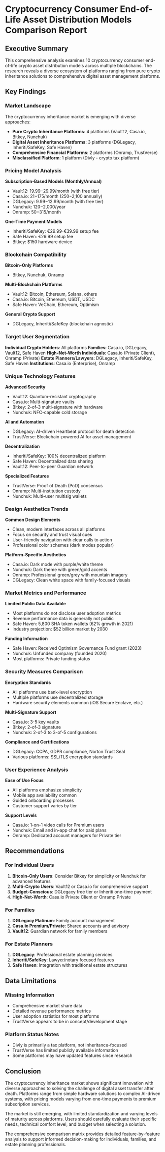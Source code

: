 # Cryptocurrency Consumer End-of-Life Asset Distribution Models Comparison Report

## Executive Summary

This comprehensive analysis examines 10 cryptocurrency consumer end-of-life crypto asset distribution models across multiple blockchains. The research reveals a diverse ecosystem of platforms ranging from pure crypto inheritance solutions to comprehensive digital asset management platforms.

## Key Findings

### Market Landscape
The cryptocurrency inheritance market is emerging with diverse approaches:
- **Pure Crypto Inheritance Platforms**: 4 platforms (Vault12, Casa.io, Bitkey, Nunchuk)
- **Digital Asset Inheritance Platforms**: 3 platforms (DGLegacy, Inheriti/SafeKey, Safe Haven)
- **Comprehensive Financial Platforms**: 2 platforms (Onramp, TrustVerse)
- **Misclassified Platform**: 1 platform (Divly - crypto tax platform)

### Pricing Model Analysis

**Subscription-Based Models (Monthly/Annual)**
- Vault12: $19.99-$29.99/month (with free tier)
- Casa.io: $21-$175/month ($250-$2,100 annually)
- DGLegacy: $9.99-$12.99/month (with free tier)
- Nunchuk: $120-$2,000/year
- Onramp: $50-$315/month

**One-Time Payment Models**
- Inheriti/SafeKey: €29.99-€39.99 setup fee
- Safe Haven: €29.99 setup fee
- Bitkey: $150 hardware device

### Blockchain Compatibility

**Bitcoin-Only Platforms**
- Bitkey, Nunchuk, Onramp

**Multi-Blockchain Platforms**
- Vault12: Bitcoin, Ethereum, Solana, others
- Casa.io: Bitcoin, Ethereum, USDT, USDC
- Safe Haven: VeChain, Ethereum, Optimism

**General Crypto Support**
- DGLegacy, Inheriti/SafeKey (blockchain agnostic)

### Target User Segmentation

**Individual Crypto Holders**: All platforms
**Families**: Casa.io, DGLegacy, Vault12, Safe Haven
**High-Net-Worth Individuals**: Casa.io (Private Client), Onramp (Private)
**Estate Planners/Lawyers**: DGLegacy, Inheriti/SafeKey, Safe Haven
**Institutions**: Casa.io (Enterprise), Onramp

### Unique Technology Features

**Advanced Security**
- Vault12: Quantum-resistant cryptography
- Casa.io: Multi-signature vaults
- Bitkey: 2-of-3 multi-signature with hardware
- Nunchuk: NFC-capable cold storage

**AI and Automation**
- DGLegacy: AI-driven Heartbeat protocol for death detection
- TrustVerse: Blockchain-powered AI for asset management

**Decentralization**
- Inheriti/SafeKey: 100% decentralized platform
- Safe Haven: Decentralized data sharing
- Vault12: Peer-to-peer Guardian network

**Specialized Features**
- TrustVerse: Proof of Death (PoD) consensus
- Onramp: Multi-institution custody
- Nunchuk: Multi-user multisig wallets

### Design Aesthetics Trends

**Common Design Elements**
- Clean, modern interfaces across all platforms
- Focus on security and trust visual cues
- User-friendly navigation with clear calls to action
- Professional color schemes (dark modes popular)

**Platform-Specific Aesthetics**
- Casa.io: Dark mode with purple/white theme
- Nunchuk: Dark theme with green/gold accents
- Onramp: Professional green/grey with mountain imagery
- DGLegacy: Clean white space with family-focused visuals

### Market Metrics and Performance

**Limited Public Data Available**
- Most platforms do not disclose user adoption metrics
- Revenue performance data is generally not public
- Safe Haven: 5,800 SHA token wallets (62% growth in 2021)
- Industry projection: $52 billion market by 2030

**Funding Information**
- Safe Haven: Received Optimism Governance Fund grant (2023)
- Nunchuk: Unfunded company (founded 2020)
- Most platforms: Private funding status

### Security Measures Comparison

**Encryption Standards**
- All platforms use bank-level encryption
- Multiple platforms use decentralized storage
- Hardware security elements common (iOS Secure Enclave, etc.)

**Multi-Signature Support**
- Casa.io: 3-5 key vaults
- Bitkey: 2-of-3 signature
- Nunchuk: 2-of-3 to 3-of-5 configurations

**Compliance and Certifications**
- DGLegacy: CCPA, GDPR compliance, Norton Trust Seal
- Various platforms: SSL/TLS encryption standards

### User Experience Analysis

**Ease of Use Focus**
- All platforms emphasize simplicity
- Mobile app availability common
- Guided onboarding processes
- Customer support varies by tier

**Support Levels**
- Casa.io: 1-on-1 video calls for Premium users
- Nunchuk: Email and in-app chat for paid plans
- Onramp: Dedicated account managers for Private tier

## Recommendations

### For Individual Users
1. **Bitcoin-Only Users**: Consider Bitkey for simplicity or Nunchuk for advanced features
2. **Multi-Crypto Users**: Vault12 or Casa.io for comprehensive support
3. **Budget-Conscious**: DGLegacy free tier or Inheriti one-time payment
4. **High-Net-Worth**: Casa.io Private Client or Onramp Private

### For Families
1. **DGLegacy Platinum**: Family account management
2. **Casa.io Premium/Private**: Shared accounts and advisory
3. **Vault12**: Guardian network for family members

### For Estate Planners
1. **DGLegacy**: Professional estate planning services
2. **Inheriti/SafeKey**: Lawyer/notary focused features
3. **Safe Haven**: Integration with traditional estate structures

## Data Limitations

### Missing Information
- Comprehensive market share data
- Detailed revenue performance metrics
- User adoption statistics for most platforms
- TrustVerse appears to be in concept/development stage

### Platform Status Notes
- Divly is primarily a tax platform, not inheritance-focused
- TrustVerse has limited publicly available information
- Some platforms may have updated features since research

## Conclusion

The cryptocurrency inheritance market shows significant innovation with diverse approaches to solving the challenge of digital asset transfer after death. Platforms range from simple hardware solutions to complex AI-driven systems, with pricing models varying from one-time payments to premium subscription services.

The market is still emerging, with limited standardization and varying levels of maturity across platforms. Users should carefully evaluate their specific needs, technical comfort level, and budget when selecting a solution.

The comprehensive comparison matrix provides detailed feature-by-feature analysis to support informed decision-making for individuals, families, and estate planning professionals.

